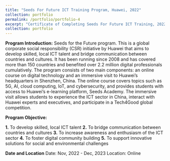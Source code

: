 ```yaml
---
title: "Seeds For Future ICT Training Program, Huawei, 2022"
collection: portfolio
permalink: /portfolio/portfolio-4
excerpt: "Certificate of Completing Seeds For Future ICT Training, 2022 program <br/><img src='/images/portfolio/huawei.png'>"
collection: portfolio
---
```


**Program Introduction:**
Seeds for the Future program. This is a global corporate social responsibility (CSR) initiative by Huawei that aims to develop skilled, local ICT talent and bridge communication between countries and cultures. It has been running since 2008 and has covered more than 150 countries and benefited over 2.2 million digital professionals cumulatively.
The program consists of two main components: an online course on digital technology and an immersive visit to Huawei’s headquarters in Shenzhen, China. The online course covers topics such as 5G, AI, cloud computing, IoT, and cybersecurity, and provides students with access to Huawei’s e-learning platform, Seeds Academy. The immersive visit allows students to experience the ICT sector in China, interact with Huawei experts and executives, and participate in a Tech4Good global competition.

**Program Objective:** 

**1.** To develop skilled, local ICT talent
**2.** To bridge communication between countries and cultures
**3.** To increase awareness and enthusiasm of the ICT sector
**4.** To foster digital community building
**5.** To support innovative solutions for social and environmental challenges

**Date and Location**
     Date: Nov, 2022 - Dec, 2023
     Location: Online 

